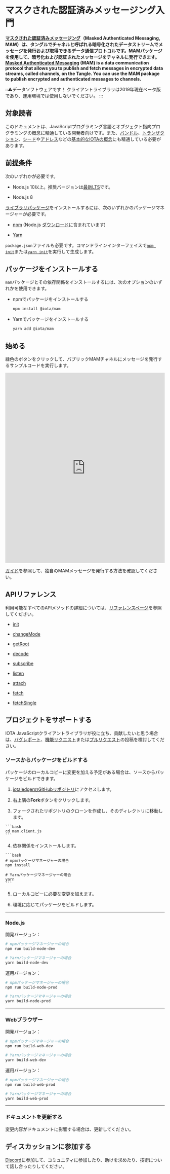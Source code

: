 # マスクされた認証済みメッセージング入門
<!-- # Get started with Masked Authenticated Messaging -->

**[マスクされた認証済みメッセージング](root://getting-started/0.1/transactions/masked-authenticated-messaging.md)（Masked Authenticated Messaging, MAM）は、タングルでチャネルと呼ばれる暗号化されたデータストリームでメッセージを発行および取得できるデータ通信プロトコルです。MAMパッケージを使用して、暗号化および認証されたメッセージをチャネルに発行できます。**
**[Masked Authenticated Messaging](root://getting-started/0.1/transactions/masked-authenticated-messaging.md) (MAM) is a data communication protocol that allows you to publish and fetch messages in encrypted data streams, called channels, on the Tangle. You can use the MAM package to publish encrypted and authenticated messages to channels.**

:::warning:データソフトウェアです！
クライアントライブラリは2019年現在ベータ版であり、運用環境では使用しないでください。
:::
<!-- :::warning:Beta software -->
<!-- The client libraries are currently in beta and you should not use them in production environments. -->
<!-- ::: -->

## 対象読者
<!-- ## Audience -->

このドキュメントは、JavaScriptプログラミング言語とオブジェクト指向プログラミングの概念に精通している開発者向けです。また、[バンドル](root://getting-started/0.1/transactions/bundles.md)、[トランザクション](root://getting-started/0.1/transactions/transactions.md)、[シード](root://getting-started/0.1/clients/seeds.md)や[アドレス](root://getting-started/0.1/clients/addresses.md)などの[基本的なIOTAの概念](root://getting-started/0.1/introduction/overview.md)にも精通している必要があります。
<!-- This documentation is for developers who are familiar with the JavaScript programming language and object-oriented programming concepts. You should also be familiar with [basic IOTA concepts](root://getting-started/0.1/introduction/overview.md) such as [bundles](root://getting-started/0.1/transactions/bundles.md), [transactions](root://getting-started/0.1/transactions/transactions.md), [seeds](root://getting-started/0.1/clients/seeds.md), and [addresses](root://getting-started/0.1/clients/addresses.md). -->

## 前提条件
<!-- ## Prerequisites -->

次のいずれかが必要です。
<!-- You must have one of the following: -->

- Node.js 10以上。推奨バージョンは[最新LTS](https://nodejs.org/en/download/)です。
<!-- - Node.js 10 or higher. Recommended version is [latest LTS](https://nodejs.org/en/download/). -->
- Node.js 8

[ライブラリパッケージ](https://www.npmjs.com/org/iota)をインストールするには、次のいずれかのパッケージマネージャーが必要です。
<!-- To install [library packages](https://www.npmjs.com/org/iota), you must have one of the following package managers: -->

- [npm](https://www.npmjs.com/) (Node.js [ダウンロード](https://nodejs.org/en/download/)に含まれています)
<!-- - [npm](https://www.npmjs.com/) (Included in Node.js [downloads](https://nodejs.org/en/download/)) -->
- [Yarn](https://yarnpkg.com/)

`package.json`ファイルも必要です。コマンドラインインターフェイスで[`npm init`](https://docs.npmjs.com/cli/init)または[`yarn init`](https://yarnpkg.com/lang/en/docs/cli/init/)を実行して生成します。
<!-- You must also have a `package.json` file. Generate one by doing [`npm init`](https://docs.npmjs.com/cli/init) or [`yarn init`](https://yarnpkg.com/lang/en/docs/cli/init/) in the command-line interface. -->

## パッケージをインストールする
<!-- ## Install the package -->

`mam`パッケージとその依存関係をインストールするには、次のオプションのいずれかを使用できます。
<!-- To install the `mam` package and its dependencies, you can use one of the following options: -->

- npmでパッケージをインストールする
  <!-- - Install the package with npm -->
    ```bash
    npm install @iota/mam
    ```
- Yarnでパッケージをインストールする
  <!-- - Install the package with Yarn -->
    ```bash
    yarn add @iota/mam
    ```

## 始める
<!-- ## Get started -->

緑色のボタンをクリックして、パブリックMAMチャネルにメッセージを発行するサンプルコードを実行します。
<!-- Click the green button to run the sample code that publishes messages to a public MAM channel. -->

<iframe height="600px" width="100%" src="https://repl.it/@jake91/MAM-public?lite=true" scrolling="no" frameborder="no" allowtransparency="true" allowfullscreen="true" sandbox="allow-forms allow-pointer-lock allow-popups allow-same-origin allow-scripts allow-modals"></iframe>

[ガイド](../how-to-guides/create-public-channel.md)を参照して、独自のMAMメッセージを発行する方法を確認してください。
<!-- [Follow our guide](../how-to-guides/create-public-channel.md) to find out how to publish your own MAM messages. -->

## APIリファレンス
<!-- ## API reference -->

利用可能なすべてのAPIメソッドの詳細については、[リファレンスページ](../references/api-reference.md)を参照してください。
<!-- For details on all available API methods, see the [references page](../references/api-reference.md). -->

- [init](../references/api-reference.md#init)

- [changeMode](../references/api-reference.md#changeMode)

- [getRoot](../references/api-reference.md#getRoot)

- [decode](../references/api-reference.md#decode)

- [subscribe](../references/api-reference.md#subscribe)

- [listen](../references/api-reference.md#listen)

- [attach](../references/api-reference.md#attach)

- [fetch](../references/api-reference.md#fetch)

- [fetchSingle](../references/api-reference.md#fetchSingle)

## プロジェクトをサポートする
<!-- ## Support the project -->

IOTA JavaScriptクライアントライブラリが役に立ち、貢献したいと思う場合は、[バグレポート](https://github.com/iotaledger/mam.client.js/issues/new)、[機能リクエスト](https://github.com/iotaledger/mam.client.js/issues/new)または[プルリクエスト](https://github.com/iotaledger/mam.client.js/pulls/)の投稿を検討してください。
<!-- If the IOTA JavaScript client library has been useful to you and you feel like contributing, consider posting a [bug report](https://github.com/iotaledger/mam.client.js/issues/new), [feature request](https://github.com/iotaledger/mam.client.js/issues/new), or a [pull request](https://github.com/iotaledger/mam.client.js/pulls/). -->

### ソースからパッケージをビルドする
<!-- ### Build the package from source -->

パッケージのローカルコピーに変更を加える予定がある場合は、ソースからパッケージをビルドできます。
<!-- You may want to build the package from source if you plan on making changes to your local copy of it. -->

1. [iotaledgerのGitHubリポジトリ](https://github.com/iotaledger/mam.client.js)にアクセスします。
  <!-- 1. Go to the [iotaledger GitHub repository](https://github.com/iotaledger/mam.client.js) -->

2. 右上隅の**Fork**ボタンをクリックします。
  <!-- 2. Click the **Fork** button in the top-right corner -->

3. フォークされたリポジトリのクローンを作成し、そのディレクトリに移動します。
  <!-- 3. Clone your forked repository and change into its directory -->

    ```bash
    cd mam.client.js
    ```

4. 依存関係をインストールします。
  <!-- 4. Install the dependencies -->

    ```bash
    # npmパッケージマネージャーの場合
    npm install

    # Yarnパッケージマネージャーの場合
    yarn
    ```

5. ローカルコピーに必要な変更を加えます。
  <!-- 5. Make any changes you want to your local copy -->

6. 環境に応じてパッケージをビルドします。
  <!-- 6. Build the package, according to your environment -->

--------------------
### Node.js

開発バージョン：

```bash
# npmパッケージマネージャーの場合
npm run build-node-dev

# Yarnパッケージマネージャーの場合
yarn build-node-dev
```

運用バージョン：

```bash
# npmパッケージマネージャーの場合
npm run build-node-prod

# Yarnパッケージマネージャーの場合
yarn build-node-prod
```
---
### Webブラウザー

開発バージョン：

```bash
# npmパッケージマネージャーの場合
npm run build-web-dev

# Yarnパッケージマネージャーの場合
yarn build-web-dev
```

運用バージョン：

```bash
# npmパッケージマネージャーの場合
npm run build-web-prod

# Yarnパッケージマネージャーの場合
yarn build-web-prod
```
--------------------

### ドキュメントを更新する
<!-- ### Update documentation -->

変更内容がドキュメントに影響する場合は、更新してください。
<!-- If your changes affect the documentation, please update it. -->

## ディスカッションに参加する
<!-- ## Join the discussion -->

[Discord](https://discord.iota.org)に参加して、コミュニティに参加したり、助けを求めたり、技術について話し合ったりしてください。
<!-- Join our [Discord](https://discord.iota.org) to get involved in the community, ask for help, or to discuss the technology. -->
